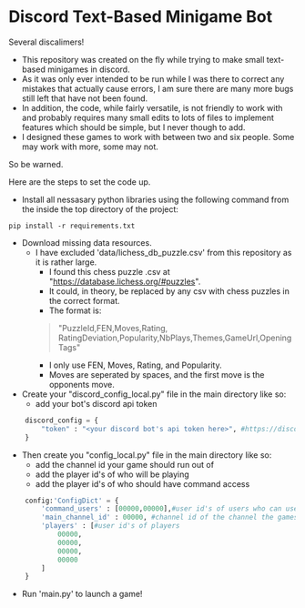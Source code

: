 # Discord Text-Based Minigame Bot

Several discalimers!

- This repository was created on the fly while trying to make small text-based minigames in discord.
- As it was only ever intended to be run while I was there to correct any mistakes that actually cause errors, I am sure there are many more bugs still left that have not been found.
- In addition, the code, while fairly versatile, is not friendly to work with and probably requires many small edits to lots of files to implement features which should be simple, but I never though to add.
- I designed these games to work with between two and six people. Some may work with more, some may not.

So be warned.

Here are the steps to set the code up.

- Install all nessasary python libraries using the following command from the inside the top directory of the project:

```console
pip install -r requirements.txt
```

- Download missing data resources.
  - I have excluded 'data/lichess_db_puzzle.csv' from this repository as it is rather large.
    - I found this chess puzzle .csv at "https://database.lichess.org/#puzzles".
    - It could, in theory, be replaced by any csv with chess puzzles in the correct format.
    - The format is:
    > "PuzzleId,FEN,Moves,Rating, RatingDeviation,Popularity,NbPlays,Themes,GameUrl,OpeningTags"
    - I only use FEN, Moves, Rating, and Popularity.
    - Moves are seperated by spaces, and the first move is the opponents move.
- Create your "discord_config_local.py" file in the main directory like so:
  - add your bot's discord api token

``` python
    discord_config = {
        "token" : "<your discord bot's api token here>", #https://discord.com/developers/docs/intro
    }
```

- Then create you "config_local.py" file in the main directory like so:
  - add the channel id your game should run out of
  - add the player id's of who will be playing
  - add the player id's of who should have command access

``` python
    config:'ConfigDict' = {
        'command_users' : [00000,00000],#user id's of users who can use commands
        'main_channel_id' : 00000, #channel id of the channel the games will run in
        'players' : [#user id's of players
            00000,
            00000,
            00000,
            00000
        ]
    }
```

- Run 'main.py' to launch a game!
